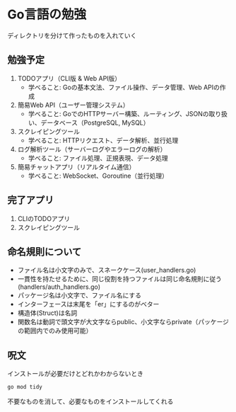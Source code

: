 # Go言語の勉強
ディレクトリを分けて作ったものを入れていく

## 勉強予定
1. TODOアプリ（CLI版 & Web API版）
    - 学べること: Goの基本文法、ファイル操作、データ管理、Web APIの作成
2. 簡易Web API（ユーザー管理システム）
    - 学べること: GoでのHTTPサーバー構築、ルーティング、JSONの取り扱い、データベース（PostgreSQL, MySQL）
3. スクレイピングツール
    - 学べること: HTTPリクエスト、データ解析、並行処理
4. ログ解析ツール（サーバーログやエラーログの解析）
    - 学べること: ファイル処理、正規表現、データ処理
5. 簡易チャットアプリ（リアルタイム通信）
    - 学べること: WebSocket、Goroutine（並行処理）

## 完了アプリ
1. CLIのTODOアプリ
3. スクレイピングツール

## 命名規則について
- ファイル名は小文字のみで、スネークケース(user_handlers.go)
- 一貫性を持たせるために、同じ役割を持つファイルは同じ命名規則に従う(handlers/auth_handlers.go)
- パッケージ名は小文字で、ファイル名にする
- インターフェースは末尾を「er」にするのがベター
- 構造体(Struct)は名詞
- 関数名は動詞で頭文字が大文字ならpublic、小文字ならprivate（パッケージの範囲内でのみ使用可能）

## 呪文
インストールが必要だけとどれかわからないとき
```bash
go mod tidy
```
不要なものを消して、必要なものをインストールしてくれる